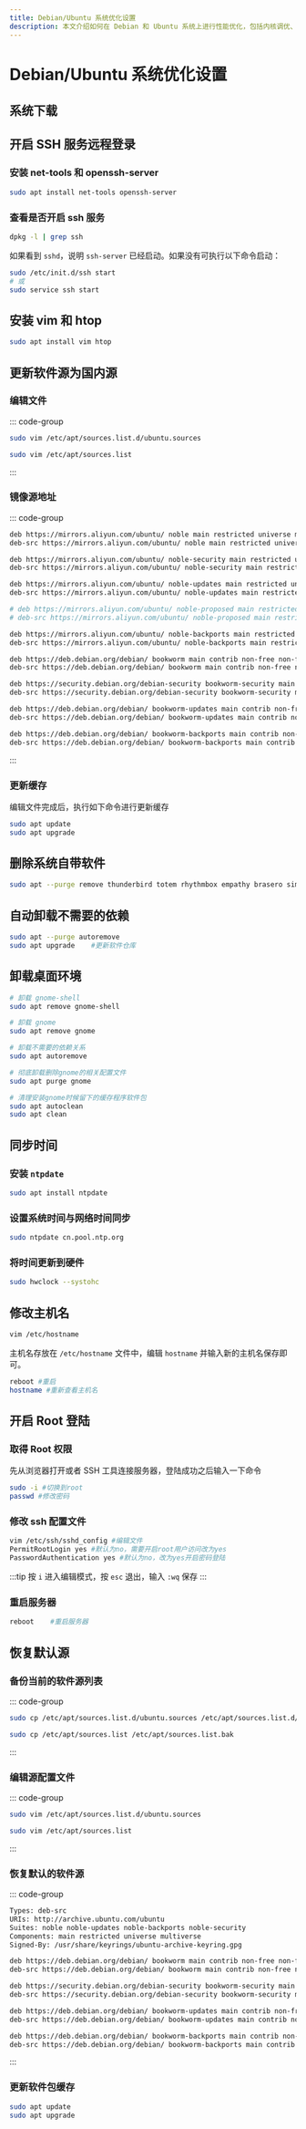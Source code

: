 ```yaml
---
title: Debian/Ubuntu 系统优化设置
description: 本文介绍如何在 Debian 和 Ubuntu 系统上进行性能优化，包括内核调优、网络优化和服务管理等。
---
```


# Debian/Ubuntu 系统优化设置

## 系统下载

<Links
  :grid="2"
  :items="[
    {
      icon: 'logos:ubuntu',
      name: 'Ubuntu',
      desc: '下载官方桌面版 Ubuntu 系统',
      link: 'https://cn.ubuntu.com/download/desktop'
    },
    {
      icon: 'logos:debian',
      name: 'Debian',
      desc: '访问 Debian 官方网站了解和下载系统',
      link: 'https://www.debian.org/'
    }
  ]"
/>

## 开启 SSH 服务远程登录

### 安装 net-tools 和 openssh-server

```sh
sudo apt install net-tools openssh-server
```

### 查看是否开启 ssh 服务

```sh
dpkg -l | grep ssh
```

如果看到 `sshd`，说明 `ssh-server` 已经启动。如果没有可执行以下命令启动：

```sh
sudo /etc/init.d/ssh start
# 或
sudo service ssh start
```

## 安装 vim 和 htop

```sh
sudo apt install vim htop
```

## 更新软件源为国内源

### 编辑文件

::: code-group

```sh [Ubuntu]
sudo vim /etc/apt/sources.list.d/ubuntu.sources
```

```sh [Debian]
sudo vim /etc/apt/sources.list
```

:::

### 镜像源地址

::: code-group

```sh [Ubuntu]
deb https://mirrors.aliyun.com/ubuntu/ noble main restricted universe multiverse
deb-src https://mirrors.aliyun.com/ubuntu/ noble main restricted universe multiverse

deb https://mirrors.aliyun.com/ubuntu/ noble-security main restricted universe multiverse
deb-src https://mirrors.aliyun.com/ubuntu/ noble-security main restricted universe multiverse

deb https://mirrors.aliyun.com/ubuntu/ noble-updates main restricted universe multiverse
deb-src https://mirrors.aliyun.com/ubuntu/ noble-updates main restricted universe multiverse

# deb https://mirrors.aliyun.com/ubuntu/ noble-proposed main restricted universe multiverse
# deb-src https://mirrors.aliyun.com/ubuntu/ noble-proposed main restricted universe multiverse

deb https://mirrors.aliyun.com/ubuntu/ noble-backports main restricted universe multiverse
deb-src https://mirrors.aliyun.com/ubuntu/ noble-backports main restricted universe multiverse
```

```sh [Debian]
deb https://deb.debian.org/debian/ bookworm main contrib non-free non-free-firmware
deb-src https://deb.debian.org/debian/ bookworm main contrib non-free non-free-firmware

deb https://security.debian.org/debian-security bookworm-security main contrib non-free non-free-firmware
deb-src https://security.debian.org/debian-security bookworm-security main contrib non-free non-free-firmware

deb https://deb.debian.org/debian/ bookworm-updates main contrib non-free non-free-firmware
deb-src https://deb.debian.org/debian/ bookworm-updates main contrib non-free non-free-firmware

deb https://deb.debian.org/debian/ bookworm-backports main contrib non-free non-free-firmware
deb-src https://deb.debian.org/debian/ bookworm-backports main contrib non-free non-free-firmware
```

:::

### 更新缓存

编辑文件完成后，执行如下命令进行更新缓存

```sh
sudo apt update
sudo apt upgrade
```

## 删除系统自带软件

```sh
sudo apt --purge remove thunderbird totem rhythmbox empathy brasero simple-scan gnome-mahjongg aisleriot gnome-mines cheese transmission-common gnome-orca gnome-sudoku remmina
```

## 自动卸载不需要的依赖

```sh
sudo apt --purge autoremove
sudo apt upgrade	#更新软件仓库
```

## 卸载桌面环境

```sh
# 卸载 gnome-shell
sudo apt remove gnome-shell

# 卸载 gnome
sudo apt remove gnome

# 卸载不需要的依赖关系
sudo apt autoremove

# 彻底卸载删除gnome的相关配置文件
sudo apt purge gnome

# 清理安装gnome时候留下的缓存程序软件包
sudo apt autoclean
sudo apt clean
```

## 同步时间

### 安装 `ntpdate`

```sh
sudo apt install ntpdate
```

### 设置系统时间与网络时间同步

```sh
sudo ntpdate cn.pool.ntp.org
```

### 将时间更新到硬件

```sh
sudo hwclock --systohc
```

## 修改主机名

```sh
vim /etc/hostname

```

主机名存放在 `/etc/hostname` 文件中，编辑 `hostname` 并输入新的主机名保存即可。

```sh
reboot #重启
hostname #重新查看主机名
```

## 开启 Root 登陆

### 取得 Root 权限

先从浏览器打开或者 SSH 工具连接服务器，登陆成功之后输入一下命令

```bash
sudo -i #切换到root
passwd #修改密码
```

### 修改 ssh 配置文件

```bash
vim /etc/ssh/sshd_config #编辑文件
PermitRootLogin yes #默认为no，需要开启root用户访问改为yes
PasswordAuthentication yes #默认为no，改为yes开启密码登陆
```

:::tip
按 `i` 进入编辑模式，按 `esc` 退出，输入 `:wq` 保存
:::

### 重启服务器

```bash
reboot    #重启服务器
```

## 恢复默认源

### 备份当前的软件源列表

::: code-group

```sh [Ubuntu]
sudo cp /etc/apt/sources.list.d/ubuntu.sources /etc/apt/sources.list.d/ubuntu.sources.bak
```

```sh [Debian]
sudo cp /etc/apt/sources.list /etc/apt/sources.list.bak
```

:::

### 编辑源配置文件

::: code-group

```sh [Ubuntu]
sudo vim /etc/apt/sources.list.d/ubuntu.sources
```

```sh [Debian]
sudo vim /etc/apt/sources.list
```

:::

### 恢复默认的软件源

::: code-group

```sh [Ubuntu]
Types: deb-src
URIs: http://archive.ubuntu.com/ubuntu
Suites: noble noble-updates noble-backports noble-security
Components: main restricted universe multiverse
Signed-By: /usr/share/keyrings/ubuntu-archive-keyring.gpg
```

```sh [Debian]
deb https://deb.debian.org/debian/ bookworm main contrib non-free non-free-firmware
deb-src https://deb.debian.org/debian/ bookworm main contrib non-free non-free-firmware

deb https://security.debian.org/debian-security bookworm-security main contrib non-free non-free-firmware
deb-src https://security.debian.org/debian-security bookworm-security main contrib non-free non-free-firmware

deb https://deb.debian.org/debian/ bookworm-updates main contrib non-free non-free-firmware
deb-src https://deb.debian.org/debian/ bookworm-updates main contrib non-free non-free-firmware

deb https://deb.debian.org/debian/ bookworm-backports main contrib non-free non-free-firmware
deb-src https://deb.debian.org/debian/ bookworm-backports main contrib non-free non-free-firmware
```

:::

### 更新软件包缓存

```sh
sudo apt update
sudo apt upgrade
```
